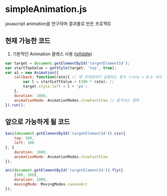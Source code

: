 # simpleAnimation.js
javascript animation을 연구하며 결과물로 만든 프로젝트

## 현재 가능한 코드
1. 기본적인 Animation 클래스 사용 ([jsfiddle](https://jsfiddle.net/widyou/w4u5nhyc))
```javascript
var target = document.getElementById('targetElementId');
var startTopValue = getStyle(target, 'top', true);
var a1 = new Animation({
	callback: function(rate){ // 매 프레임마다 실행되는 함수 (rate = 0~1 사이의 float)
		var l = startLeftValue + (300 * rate); //
		target.style.left = l + 'px';
	},
	duration: 1000,
	animationMode: AnimationModes.slowFastSlow // 움직이는 형태
}).run();
```

## 앞으로 가능하게 될 코드
```javascript
$ani(document.getElementById('targetElementId')).css({
	top: 300,
	left: 300
}, {
	duration: 1000,
	animationMode: AnimationModes.slowFastSlow
});
```
```javascript
ani(document.getElementById('targetElementId')).fly({
	[300, 300],
	duration: 1000,
	movingMode: MovingModes.convexArc
});
```